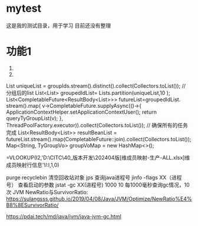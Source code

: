 # mytest
这是我的测试目录，用于学习
目前还没有整理
# 功能1
1.
2.
 List uniqueList = groupIds.stream().distinct().collect(Collectors.toList());
        // 分组后的list
        List<List<String>> groupedIdList= Lists.partition(uniqueList,10 );
        List<CompletableFuture<ResultBody<List<TyGroupVo>>>> futureList=groupedIdList.
            stream().map(
                v->CompletableFuture.supplyAsync(()->{
                    ApplicationContextHelper.setApplicationContextUser();
                    return queryTyGroupList(v);
                },
                ThreadPoolFactory.executor)).collect(Collectors.toList());
        // 确保所有的任务完成
        List<ResultBody<List<TyGroupVo>>> resultBeanList =
            futureList.stream().map(CompletableFuture::join).collect(Collectors.toList());
        Map<String, TyGroupVo> groupVoMap = new HashMap<>();

  =VLOOKUP(I2,'D:\CITC\40_版本开发\202404版\[维成员映射-生产-ALL.xlsx]维成员映射行信息'!$I:$I,1,0)

  purge recyclebin 清空回收站对象
jps  查询java进程号
jinfo -flags  XX（进程号） 查看启动的参数
jstat -gc XX(进程号) 1000 10 每1000毫秒查询gc情况，10次
JVM NewRatio与SurvivorRatio: https://sulangsss.github.io/2019/04/08/Java/JVM/Optimize/NewRatio%E4%B8%8ESurvivorRatio/

https://pdai.tech/md/java/jvm/java-jvm-gc.html
